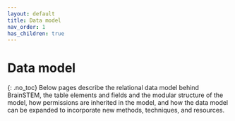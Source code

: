 ```yaml
---
layout: default
title: Data model
nav_order: 1
has_children: true
---
```

# Data model
{: .no_toc}
Below pages describe the relational data model behind BrainSTEM, the table elements and fields and the modular structure of the model, how permissions are inherited in the model, and how the data model can be expanded to incorporate new methods, techniques, and resources.
